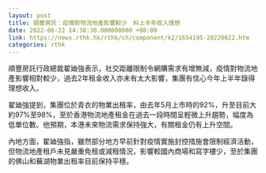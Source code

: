 ```yaml
---
layout: post
title: 順豐房託：疫情對物流地產影響較少　料上半年收入理想
date: 2022-06-22 14:38:30.000000000 +08:00
link: https://news.rthk.hk/rthk/ch/component/k2/1654195-20220622.htm
categories: rthk
---
```


順豐房託行政總裁翟廸強表示，社交距離限制令網購需求有增無減，疫情對物流地產影響相對較少，過去2年租金收入亦未有太大影響，集團有信心今年上半年錄得理想收入。

翟廸強提到，集團位於青衣的物業出租率，由去年5月上市時的92%，升至目前大約97%至98%，至於香港物流地產租金在過去一段時間呈輕微上升趨勢，幅度為低單位數。他預期，本港未來物流需求保持強大，有關租金仍有上升空間。

內地方面，翟廸強指，雖然部分地方早前針對疫情實施封控措施會限制經濟活動，但物流地產租戶未見嚴重免租或減租情況，影響較國內商場和寫字樓少，至於集團的佛山和蕪湖物業出租率目前保持平穩。
